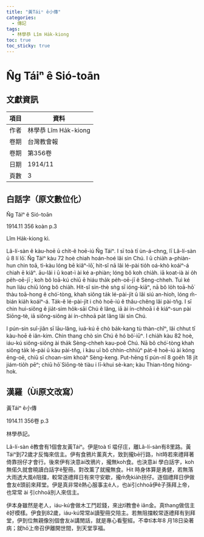 ```yaml
---
title: "黃Táiⁿ ê小傳"
categories:
  - 傳記
tags:
  - 林學恭 Lîm Ha̍k-kiong
toc: true
toc_sticky: true
---
```


# N̂g Táiⁿ ê Sió-toān

## 文獻資訊

| 項目 | 資料 |
|---|---|
| 作者 | 林學恭 Lîm Ha̍k-kiong |
| 卷期 | 台灣教會報 |
| 卷期 | 第356卷 |
| 日期 | 1914/11 |
| 頁數 | 3 |

## 白話字（原文數位化）

N̂g Táiⁿ ê Sió-toān

1914.11 356 koàn p.3

Lîm Ha̍k-kiong kì.

Lâ-lí-sàn ê kàu-hoē ū chi̍t-ê hoē-iú N̂g Táiⁿ. I sī toà tī ùn-á-chng, lī Lâ-lí-sàn ū 8 lí lō͘. N̂g Táiⁿ kàu 72 hoè chiah hoán-hoé lâi sìn Chú. I ū chia̍h a-phiàn-hun chin toā, tì-kàu lóng bē kiâⁿ-lō͘, hit-sî nā lâi lé-pài tio̍h oá-khò koáiⁿ-á chiah ē kiâⁿ. āu-lâi i ū koat-ì ài ké a-phiàn; lóng bô koh chia̍h. iā koat-ià ài o̍h pe̍h-oē-jī ; koh bô loā-kú chiū ē hiáu tha̍k pe̍h-oē-jī ê Sèng-chheh. Tuì ké hun liáu chiū lóng bô chia̍h. Hit-sî sin-thè sǹg sī ióng-kiāⁿ, nā bô lo̍h toā-hō͘ thàu toā-hong ê chó͘-tòng, khah siông ta̍k lé-pài-ji̍t ū lâi siú an-hioh, lóng m̄-bián kia̍h koáiⁿ-á. Ta̍k-ê lé-pài-ji̍t i chò hoē-iú ê thâu-chêng lâi pài-tn̂g. I sī chin hui-siông ê jia̍t-sim ho̍k-sāi Chú ê lâng, iā ài ín-chhoā i ê kiáⁿ-sun pài Siōng-tè, iā siông-siông ài ín-chhoā pa̍t lâng lâi sìn Chú.

I pún-sin suî-jiân sī lāu-lâng, iuá-kú ē chò ba̍k-kang tù thàn-chîⁿ, lâi chhut tī kàu-hoē ê iân-kim. Chin thang chò sìn Chú ê hó bô͘-iūⁿ. I chia̍h kàu 82 hoè, iáu-kú siông-siông ài tha̍k Sèng-chheh kau-poê Chú. Nā bô chó͘-tòng khah siông ta̍k lé-pài ū kàu pài-tn̂g, i kàu uī bô chhin-chhiūⁿ pa̍t-ê hoē-iú ài kóng ēng-oē, chiū sī choan-sim khoàⁿ Sèng-keng. Put-hēng tī pún-nî 8 goe̍h 18 ji̍t jiám-tio̍h pēⁿ; chiū hō͘ Siōng-tè tiàu i lī-khui sè-kan; kàu Thian-tông hióng-hok.

## 漢羅（Ùi原文改寫）

黃Táiⁿ ê小傳

1914.11 356卷 p.3

林學恭記。

Lâ-lí-sàn ê教會有1個會友黃Táiⁿ。伊是toà tī 塭仔庄，離Lâ-lí-sàn有8里路。黃Táiⁿ到72歲才反悔來信主。伊有食鴉片薰真大，致到攏bē行路，hit時若來禮拜著倚靠拐仔才會行。後來伊有決意ài改鴉片，攏無koh食。也決意ài 學白話字，koh無偌久就會曉讀白話字ê聖冊。對改薰了就攏無食。Hit 時身体算是勇健，若無落大雨透大風ê阻擋，較常逐禮拜日有來守安歇，攏m̄免kia̍h拐仔。逐個禮拜日伊做會友ê頭前來拜堂。伊是真非常ê熱心服事主ê人，也ài引chhoā伊ê子孫拜上帝，也常常 ài 引chhoā別人來信主。

伊本身雖然是老人，iáu-kú會做木工鬥趁錢，來出tī教會ê iân金。真thang做信主ê好模樣。伊食到82歲，iáu-kú常常ài讀聖冊交陪主。若無阻擋較常逐禮拜有到拜堂，伊到位無親像別個會友ài講閒話，就是專心看聖經。不幸tī本年8 月18日染著病；就hō͘上帝召伊離開世間，到天堂享福。
